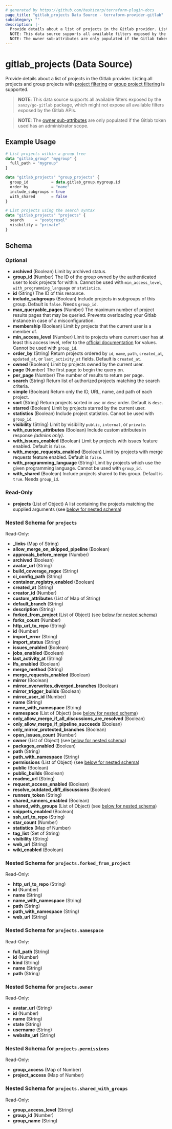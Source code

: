 ```yaml
---
# generated by https://github.com/hashicorp/terraform-plugin-docs
page_title: "gitlab_projects Data Source - terraform-provider-gitlab"
subcategory: ""
description: |-
  Provide details about a list of projects in the Gitlab provider. Listing all projects and group projects with project filtering https://docs.gitlab.com/ee/api/projects.html#list-user-projects or group project filtering https://docs.gitlab.com/ee/api/groups.html#list-a-groups-projects is supported.
  NOTE: This data source supports all available filters exposed by the xanzy/go-gitlab package, which might not expose all available filters exposed by the Gitlab APIs.
  NOTE: The owner sub-attributes are only populated if the Gitlab token used has an administrator scope.
---
```


# gitlab_projects (Data Source)

Provide details about a list of projects in the Gitlab provider. Listing all projects and group projects with [project filtering](https://docs.gitlab.com/ee/api/projects.html#list-user-projects) or [group project filtering](https://docs.gitlab.com/ee/api/groups.html#list-a-groups-projects) is supported.

> **NOTE**: This data source supports all available filters exposed by the `xanzy/go-gitlab` package, which might not expose all available filters exposed by the Gitlab APIs.

> **NOTE**: The [owner sub-attributes](#nestedobjatt--projects--owner) are only populated if the Gitlab token used has an administrator scope.

## Example Usage

```terraform
# List projects within a group tree
data "gitlab_group" "mygroup" {
  full_path = "mygroup"
}

data "gitlab_projects" "group_projects" {
  group_id          = data.gitlab_group.mygroup.id
  order_by          = "name"
  include_subgroups = true
  with_shared       = false
}

# List projects using the search syntax
data "gitlab_projects" "projects" {
  search     = "postgresql"
  visibility = "private"
}
```

<!-- schema generated by tfplugindocs -->
## Schema

### Optional

- **archived** (Boolean) Limit by archived status.
- **group_id** (Number) The ID of the group owned by the authenticated user to look projects for within. Cannot be used with `min_access_level`, `with_programming_language` or `statistics`.
- **id** (String) The ID of this resource.
- **include_subgroups** (Boolean) Include projects in subgroups of this group. Default is `false`. Needs `group_id`.
- **max_queryable_pages** (Number) The maximum number of project results pages that may be queried. Prevents overloading your Gitlab instance in case of a misconfiguration.
- **membership** (Boolean) Limit by projects that the current user is a member of.
- **min_access_level** (Number) Limit to projects where current user has at least this access level, refer to the [official documentation](https://docs.gitlab.com/ee/api/members.html) for values. Cannot be used with `group_id`.
- **order_by** (String) Return projects ordered by `id`, `name`, `path`, `created_at`, `updated_at`, or `last_activity_at` fields. Default is `created_at`.
- **owned** (Boolean) Limit by projects owned by the current user.
- **page** (Number) The first page to begin the query on.
- **per_page** (Number) The number of results to return per page.
- **search** (String) Return list of authorized projects matching the search criteria.
- **simple** (Boolean) Return only the ID, URL, name, and path of each project.
- **sort** (String) Return projects sorted in `asc` or `desc` order. Default is `desc`.
- **starred** (Boolean) Limit by projects starred by the current user.
- **statistics** (Boolean) Include project statistics. Cannot be used with `group_id`.
- **visibility** (String) Limit by visibility `public`, `internal`, or `private`.
- **with_custom_attributes** (Boolean) Include custom attributes in response _(admins only)_.
- **with_issues_enabled** (Boolean) Limit by projects with issues feature enabled. Default is `false`.
- **with_merge_requests_enabled** (Boolean) Limit by projects with merge requests feature enabled. Default is `false`.
- **with_programming_language** (String) Limit by projects which use the given programming language. Cannot be used with `group_id`.
- **with_shared** (Boolean) Include projects shared to this group. Default is `true`. Needs `group_id`.

### Read-Only

- **projects** (List of Object) A list containing the projects matching the supplied arguments (see [below for nested schema](#nestedatt--projects))

<a id="nestedatt--projects"></a>
### Nested Schema for `projects`

Read-Only:

- **_links** (Map of String)
- **allow_merge_on_skipped_pipeline** (Boolean)
- **approvals_before_merge** (Number)
- **archived** (Boolean)
- **avatar_url** (String)
- **build_coverage_regex** (String)
- **ci_config_path** (String)
- **container_registry_enabled** (Boolean)
- **created_at** (String)
- **creator_id** (Number)
- **custom_attributes** (List of Map of String)
- **default_branch** (String)
- **description** (String)
- **forked_from_project** (List of Object) (see [below for nested schema](#nestedobjatt--projects--forked_from_project))
- **forks_count** (Number)
- **http_url_to_repo** (String)
- **id** (Number)
- **import_error** (String)
- **import_status** (String)
- **issues_enabled** (Boolean)
- **jobs_enabled** (Boolean)
- **last_activity_at** (String)
- **lfs_enabled** (Boolean)
- **merge_method** (String)
- **merge_requests_enabled** (Boolean)
- **mirror** (Boolean)
- **mirror_overwrites_diverged_branches** (Boolean)
- **mirror_trigger_builds** (Boolean)
- **mirror_user_id** (Number)
- **name** (String)
- **name_with_namespace** (String)
- **namespace** (List of Object) (see [below for nested schema](#nestedobjatt--projects--namespace))
- **only_allow_merge_if_all_discussions_are_resolved** (Boolean)
- **only_allow_merge_if_pipeline_succeeds** (Boolean)
- **only_mirror_protected_branches** (Boolean)
- **open_issues_count** (Number)
- **owner** (List of Object) (see [below for nested schema](#nestedobjatt--projects--owner))
- **packages_enabled** (Boolean)
- **path** (String)
- **path_with_namespace** (String)
- **permissions** (List of Object) (see [below for nested schema](#nestedobjatt--projects--permissions))
- **public** (Boolean)
- **public_builds** (Boolean)
- **readme_url** (String)
- **request_access_enabled** (Boolean)
- **resolve_outdated_diff_discussions** (Boolean)
- **runners_token** (String)
- **shared_runners_enabled** (Boolean)
- **shared_with_groups** (List of Object) (see [below for nested schema](#nestedobjatt--projects--shared_with_groups))
- **snippets_enabled** (Boolean)
- **ssh_url_to_repo** (String)
- **star_count** (Number)
- **statistics** (Map of Number)
- **tag_list** (Set of String)
- **visibility** (String)
- **web_url** (String)
- **wiki_enabled** (Boolean)

<a id="nestedobjatt--projects--forked_from_project"></a>
### Nested Schema for `projects.forked_from_project`

Read-Only:

- **http_url_to_repo** (String)
- **id** (Number)
- **name** (String)
- **name_with_namespace** (String)
- **path** (String)
- **path_with_namespace** (String)
- **web_url** (String)


<a id="nestedobjatt--projects--namespace"></a>
### Nested Schema for `projects.namespace`

Read-Only:

- **full_path** (String)
- **id** (Number)
- **kind** (String)
- **name** (String)
- **path** (String)


<a id="nestedobjatt--projects--owner"></a>
### Nested Schema for `projects.owner`

Read-Only:

- **avatar_url** (String)
- **id** (Number)
- **name** (String)
- **state** (String)
- **username** (String)
- **website_url** (String)


<a id="nestedobjatt--projects--permissions"></a>
### Nested Schema for `projects.permissions`

Read-Only:

- **group_access** (Map of Number)
- **project_access** (Map of Number)


<a id="nestedobjatt--projects--shared_with_groups"></a>
### Nested Schema for `projects.shared_with_groups`

Read-Only:

- **group_access_level** (String)
- **group_id** (Number)
- **group_name** (String)


